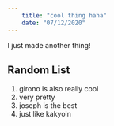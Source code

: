 ```yaml
---
    title: "cool thing haha"
    date: "07/12/2020"
---
```


I just made another thing!

## Random List
1. girono is also really cool
2. very pretty
3. joseph is the best
4. just like kakyoin 